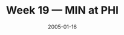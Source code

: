 ---
layout: game
title: Week 19 — MIN at PHI
season: 2004
game_id: 2004_19_MIN_PHI
week: 19
date: 2005-01-16
home_team: PHI
away_team: MIN
final_home: 27
final_away: 14
pbp_url: /assets/data/pbp/2004/2004_19_MIN_PHI.csv.gz
---